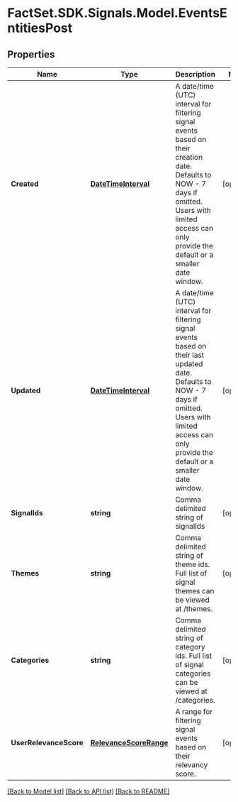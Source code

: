 # FactSet.SDK.Signals.Model.EventsEntitiesPost

## Properties

Name | Type | Description | Notes
------------ | ------------- | ------------- | -------------
**Created** | [**DateTimeInterval**](DateTimeInterval.md) | A date/time (UTC) interval for filtering signal events based on their creation date. Defaults to NOW - 7 days if omitted. Users with limited access can only provide the default or a smaller date window. | [optional] 
**Updated** | [**DateTimeInterval**](DateTimeInterval.md) | A date/time (UTC) interval for filtering signal events based on their last updated date. Defaults to NOW - 7 days if omitted. Users with limited access can only provide the default or a smaller date window. | [optional] 
**SignalIds** | **string** | Comma delimited string of signalIds | [optional] 
**Themes** | **string** | Comma delimited string of theme ids. Full list of signal themes can be viewed at /themes. | [optional] 
**Categories** | **string** | Comma delimited string of category ids. Full list of signal categories can be viewed at /categories. | [optional] 
**UserRelevanceScore** | [**RelevanceScoreRange**](RelevanceScoreRange.md) | A range for filtering signal events based on their relevancy score. | [optional] 

[[Back to Model list]](../README.md#documentation-for-models) [[Back to API list]](../README.md#documentation-for-api-endpoints) [[Back to README]](../README.md)

